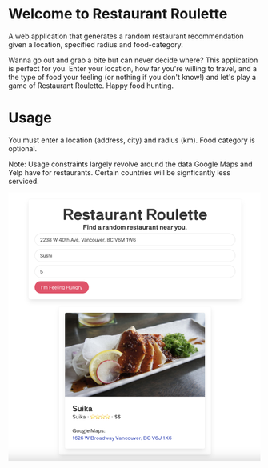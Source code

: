 # Welcome to Restaurant Roulette
 A web application that generates a random restaurant recommendation given a location, specified radius and food-category.
 
Wanna go out and grab a bite but can never decide where? This application is perfect for you. Enter your location, how far you're willing to travel, and a the type of food your feeling (or nothing if you don't know!) and let's play a game of Restaurant Roulette. Happy food hunting.

# Usage
You must enter a location (address, city) and radius (km). Food category is optional.

Note: Usage constraints largely revolve around the data Google Maps and Yelp have for restaurants. Certain countries will be signficantly less serviced. 

![Alt text](/img/demo.png "Demo")

